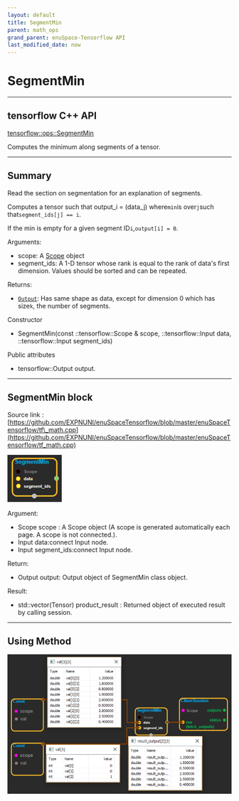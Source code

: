 ```yaml
--- 
layout: default 
title: SegmentMin 
parent: math_ops 
grand_parent: enuSpace-Tensorflow API 
last_modified_date: now 
--- 
```


# SegmentMin

---

## tensorflow C++ API

[tensorflow::ops::SegmentMin](https://www.tensorflow.org/api_docs/cc/class/tensorflow/ops/segment-min)

Computes the minimum along segments of a tensor.

---

## Summary

Read the section on segmentation for an explanation of segments.

Computes a tensor such that output\_i = \(data\_j\) where`min`is over`j`such that`segment_ids[j] == i`.

If the min is empty for a given segment ID`i`,`output[i] = 0`.

Arguments:

* scope: A [Scope](https://www.tensorflow.org/api_docs/cc/class/tensorflow/scope.html#classtensorflow_1_1_scope) object
* segment\_ids: A 1-D tensor whose rank is equal to the rank of data's first dimension. Values should be sorted and can be repeated.

Returns:

* [`Output`](https://www.tensorflow.org/api_docs/cc/class/tensorflow/output.html#classtensorflow_1_1_output): Has same shape as data, except for dimension 0 which has size`k`, the number of segments.

Constructor

* SegmentMin\(const ::tensorflow::Scope & scope, ::tensorflow::Input data, ::tensorflow::Input segment\_ids\) 

Public attributes

* tensorflow::Output output.

---

## SegmentMin block

Source link : [https://github.com/EXPNUNI/enuSpaceTensorflow/blob/master/enuSpaceTensorflow/tf\_math.cpp](https://github.com/EXPNUNI/enuSpaceTensorflow/blob/master/enuSpaceTensorflow/tf_math.cpp)

![](../assets/math_SegmentMin_Symbol.png)

Argument:

* Scope scope : A Scope object \(A scope is generated automatically each page. A scope is not connected.\).
* Input data:connect  Input node.
* Input segment\_ids:connect  Input node.

Return:

* Output output: Output object of SegmentMin class object.

Result:

* std::vector\(Tensor\) product\_result : Returned object of executed result by calling session.

---

## Using Method

![](../assets/math_SegmentMin_Method.png)

